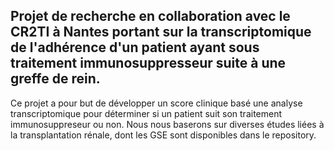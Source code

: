 ## Projet de recherche en collaboration avec le CR2TI à Nantes portant sur la transcriptomique de l'adhérence d'un patient ayant sous traitement immunosuppresseur suite à une greffe de rein.
Ce projet a pour but de développer un score clinique basé une analyse transcriptomique pour déterminer si un patient suit son traitement immunosuppreseur ou non.
Nous nous baserons sur diverses études liées à la transplantation rénale, dont les GSE sont disponibles dans le repository.
